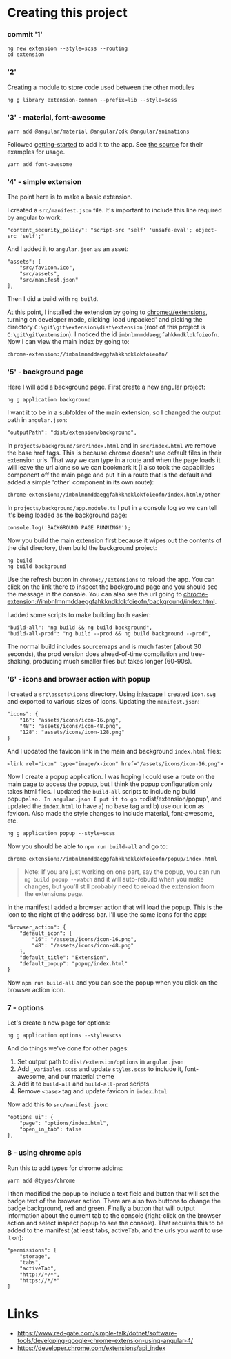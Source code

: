 # Creating this project

### commit '1'

    ng new extension --style=scss --routing
    cd extension

### '2'

Creating a module to store code used between the other modules

    ng g library extension-common --prefix=lib --style=scss

### '3' - material, font-awesome

    yarn add @angular/material @angular/cdk @angular/animations

Followed [getting-started](https://material.angular.io/guide/getting-started)
to add it to the app.  See [the source](https://github.com/angular/material2/tree/master/src/material-examples)
for their examples for usage.

    yarn add font-awesome

### '4' - simple extension

The point here is to make a basic extension.

I created a `src/manifest.json` file.  It's important to include this line required
by angular to work:

    "content_security_policy": "script-src 'self' 'unsafe-eval'; object-src 'self';"

And I added it to `angular.json` as an asset:

    "assets": [
        "src/favicon.ico",
        "src/assets",
        "src/manifest.json"
    ],

Then I did a build with `ng build`.

At this point, I installed the extension by going to [chrome://extensions](chrome://extensions),
turning on developer mode, clicking 'load unpacked' and picking the directory
`C:\git\git\extension\dist\extension` (root of this project is `C:\git\git\extension`). I
noticed the id `imbnlmnmddaeggfahkkndklokfoieofn`.  Now I can view the main index by going to:

    chrome-extension://imbnlmnmddaeggfahkkndklokfoieofn/

### '5' - background page

Here I will add a background page.  First create a new angular project:

    ng g application background

I want it to be in a subfolder of the main extension, so I changed the output path in `angular.json`:

    "outputPath": "dist/extension/background",

In `projects/background/src/index.html` and in `src/index.html` we remove the base href tags.
This is because chrome doesn't use default files in their extension urls.  That way we can
type in a route and when the page loads it will leave the url alone so we can bookmark it (I also took the capabilities component off the main page and put it in a route that is the default and added a simple 'other' component in its own route):

    chrome-extension://imbnlmnmddaeggfahkkndklokfoieofn/index.html#/other

In `projects/background/app.module.ts` I put in a console log so we can tell it's being
loaded as the background page:

    console.log('BACKGROUND PAGE RUNNING!');


Now you build the main extension first because it wipes out the contents of the dist directory,
then build the background project:

    ng build
    ng build background

Use the refresh button in `chrome://extensions` to reload the app.  You can click on the link
there to inspect the background page and you should see the message in the console.  You can
also see the url going to [chrome-extension://imbnlmnmddaeggfahkkndklokfoieofn/background/index.html](chrome-extension://imbnlmnmddaeggfahkkndklokfoieofn/background/index.html).

I added some scripts to make building both easier:

    "build-all": "ng build && ng build background",
    "build-all-prod": "ng build --prod && ng build background --prod",

The normal build includes sourcemaps and is much faster (about 30 seconds), the prod
version does ahead-of-time compilation and tree-shaking, producing much smaller files
but takes longer (60-90s).

### '6' - icons and browser action with popup

I created a `src\assets\icons` directory.  Using [inkscape](https://inkscape.org/) I created
`icon.svg` and exported to various sizes of icons.  Updating the `manifest.json`:

    "icons": {
        "16": "assets/icons/icon-16.png",
        "48": "assets/icons/icon-48.png",
        "128": "assets/icons/icon-128.png"
    }

And I updated the favicon link in the main and background `index.html` files:

    <link rel="icon" type="image/x-icon" href="/assets/icons/icon-16.png">

Now I create a popup application.  I was hoping I could use a route on the
main page to access the popup, but I think the popup configuration only takes
html files.  I updated the `build-all` scripts to include ng build popup` also.
In angular.json I put it to go to `dist/extension/popup', and updated the
`index.html` to have a) no base tag and b) use our icon as favicon.  Also made
the style changes to include material, font-awesome, etc.

    ng g application popup --style=scss

Now you should be able to `npm run build-all` and go to: 

    chrome-extension://imbnlmnmddaeggfahkkndklokfoieofn/popup/index.html

> Note: If you are just working on one part, say the popup, you can run
> `ng build popup --watch` and it will auto-rebuild when you make changes,
> but you'll still probably need to reload the extension from the
> extensions page.

In the manifest I added a browser action that will load the popup.  This
is the icon to the right of the address bar.  I'll use the same icons for
the app:

    "browser_action": {
        "default_icon": {
            "16": "/assets/icons/icon-16.png",
            "48": "/assets/icons/icon-48.png"
        },
        "default_title": "Extension",
        "default_popup": "popup/index.html"
    }

Now `npm run build-all` and you can see the popup when you click on the
browser action icon.

### 7 - options

Let's create a new page for options:

    ng g application options --style=scss

And do things we've done for other pages:

1. Set output path to `dist/extension/options` in `angular.json`
2. Add `_variables.scss` and update `styles.scss` to include it, font-awesome, and our material theme
3. Add it to `build-all` and `build-all-prod` scripts
4. Remove `<base>` tag and update favicon in `index.html`

Now add this to `src/manifest.json`:

    "options_ui": {
        "page": "options/index.html",
        "open_in_tab": false
    },

### 8 - using chrome apis

Run this to add types for chrome addins:

    yarn add @types/chrome

I then modified the popup to include a text field and button that will set the
badge text of the browser action.  There are also two buttons to change the badge
background, red and green.  Finally a button that will output information about
the current tab to the console (right-click on the browser action and select
inspect popup to see the console).  That requires this to be added to the
manifest (at least tabs, activeTab, and the urls you want to use it on):

    "permissions": [
        "storage",
        "tabs",
        "activeTab",
        "http://*/*",
        "https://*/*"
    ]



# Links

* https://www.red-gate.com/simple-talk/dotnet/software-tools/developing-google-chrome-extension-using-angular-4/
* https://developer.chrome.com/extensions/api_index
